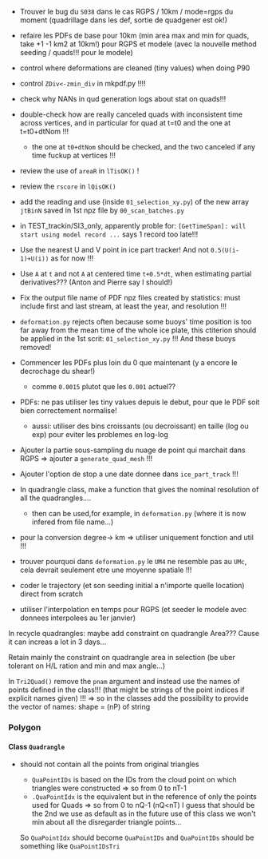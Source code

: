
* Trouver le bug du `S038` dans le cas RGPS / 10km / mode=rgps du moment (quadrillage dans les def, sortie de quadgener est ok!)

* refaire les PDFs de base pour 10km (min area max and min for quads, take +1 -1 km2 at 10km!) pour RGPS et modele (avec la nouvelle method seeding / quads!!! pour le modele)

* control where deformations are cleaned (tiny values) when doing P90

* control `ZDiv<-zmin_div` in mkpdf.py !!!!


* check why NANs in qud generation logs about stat on quads!!!

* double-check how are really canceled quads with inconsistent time across vertices, and in particular for quad at t=t0 and the one at t=t0+dtNom !!!
  * the one at `t0+dtNom` should be checked, and the two canceled if any time fuckup at vertices !!!

* review the use of `areaR` in `lTisOK()` !

* review the `rscore` in `lQisOK()`




* add the reading and use (inside `01_selection_xy.py`) of the new array `jtBinN` saved in 1st npz file by `00_scan_batches.py`


* in TEST_trackin/SI3_only, apparently proble for: `[GetTimeSpan]: will start using model record ...` says 1 record too late!!!





* Use the nearest U and V point in ice part tracker! And not `0.5(U(i-1)+U(i))` as for now !!!

* Use `A` at `t` and not `A` at centered time `t+0.5*dt`, when estimating partial derivatives??? (Anton and Pierre say I should!)




* Fix the output file name of PDF npz files created by statistics: must include first and last stream, at least the year, and resolution !!!




* `deformation.py` rejects often because some buoys' time position is too far away from the mean time of the whole ice plate,
  this ctiterion should be applied in the 1st scrit: `01_selection_xy.py` !!! And these buoys removed!




* Commencer les PDFs plus loin du 0 que maintenant (y a encore le decrochage du shear!)
   * comme `0.0015` plutot que les `0.001` actuel??


* PDFs: ne pas utiliser les tiny values depuis le debut, pour que le PDF soit bien correctement normalise!
  * aussi: utiliser des bins croissants (ou decroissant) en taille (log ou exp) pour eviter les problemes en log-log

* Ajouter la partie sous-sampling du nuage de point qui marchait dans RGPS => ajouter a `generate_quad_mesh` !!!

* Ajouter l'option de stop a une date donnee dans `ice_part_track` !!!

* In quadrangle class, make a function that gives the nominal resolution of all the quadrangles....
  - then can be used,for example, in `deformation.py` (where it is now infered from file name...)






* pour la conversion degree-> km => utiliser uniquement fonction and util !!!

* trouver pourquoi dans `deformation.py` le `UM4` ne resemble pas au `UMc`, cela devrait seulement etre une moyenne spatiale !!!

* coder le trajectory (et son seeding initial a n'importe quelle location) direct from scratch
 
* utiliser l'interpolation en temps pour RGPS (et seeder le modele avec donnees interpolees au 1er janvier)



In recycle quadrangles: maybe add constraint on quadrangle Area??? Cause it can increas a lot in 3 days...


Retain mainly the constraint on quadrangle area in selection (be uber tolerant on H/L ration and min and max angle...)


















In `Tri2Quad()` remove the `pnam` argument and instead use the names of points defined in the class!!! (that might be strings of the point indices if explicit names given) !!!
=> so in the classes add the possibility to provide the vector of names: shape = (nP) of string










### Polygon

#### Class `Quadrangle`
- should not contain all the points from original triangles
  - `QuaPointIDs` is based on the IDs from the cloud point on which triangles were constructed => so from 0 to nT-1
  - `.QuaPointIdx` is the equivalent but in the reference of only the points used for Quads => so from 0 to nQ-1   (nQ<nT)
  I guess that should be the 2nd we use as default as in the future use of this class we won't min about all the disregarder triangle points...
  
  So `QuaPointIdx` should become `QuaPointIDs`
  and `QuaPointIDs` should be something like `QuaPointIDsTri`
  
  

